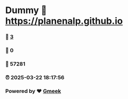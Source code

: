 # Dummy :link: https://planenalp.github.io 
### :page_facing_up: [3](https://planenalp.github.io/tag.html) 
### :speech_balloon: 0 
### :hibiscus: 57281 
### :alarm_clock: 2025-03-22 18:17:56 
### Powered by :heart: [Gmeek](https://github.com/Meekdai/Gmeek)
